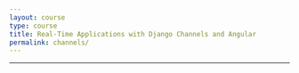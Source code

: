 ```yaml
---
layout: course
type: course
title: Real-Time Applications with Django Channels and Angular
permalink: channels/
---
```


<hr><br>
